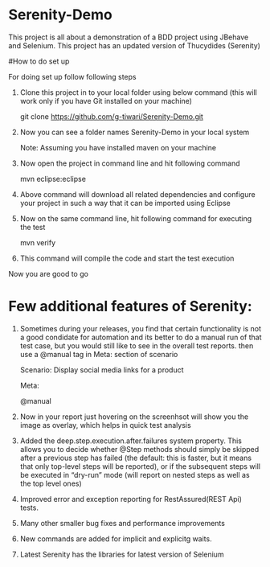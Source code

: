 # Serenity-Demo
This project is all about a demonstration of a BDD project using JBehave and Selenium. This project has an updated version of Thucydides (Serenity)

#How to do set up 

For doing set up follow following steps
	 	
1. Clone this project in to your local folder using below command (this will work only if you have Git installed on your machine)

	 git clone https://github.com/g-tiwari/Serenity-Demo.git
	 
2. Now you can see a folder names Serenity-Demo in your local system

	 Note: Assuming you have installed maven on your machine
3. Now open the project in command line and hit following command

	 mvn eclipse:eclipse
4. Above command will download all related dependencies and configure your project in such a way that it can be imported using Eclipse
5. Now on the same command line, hit following command for executing the test

	 mvn verify
	 
6. This command will compile the code and start the test execution

Now you are good to go 

# Few additional features of Serenity:
	 
1. Sometimes during your releases, you find that certain functionality is not a good condidate for automation and its better to do a manual run of that test case,
but you would still like to see in the overall test reports. then use a @manual tag in Meta: section of scenario
	 
	 Scenario: Display social media links for a product
	 
	 Meta:
	 
	 @manual
	
2. Now in your report just hovering on the screenhsot will show you the image as overlay, which helps in quick test analysis
	 
3. Added the deep.step.execution.after.failures system property. 
This allows you to decide whether @Step methods should simply be skipped after a previous step has failed (the default: this is faster, but it means that only top-level steps will be reported), or if the subsequent steps will be executed in “dry-run” mode (will report on nested steps as well as the top level ones)
	 
4. Improved error and exception reporting for RestAssured(REST Api) tests.
	 
5. Many other smaller bug fixes and performance improvements
	 
6. New commands are added for implicit and explicitg waits.
	 
7. Latest Serenity has the libraries for latest version of Selenium
